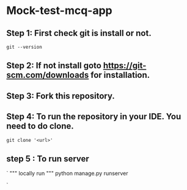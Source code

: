 # Mock-test-mcq-app

## Step 1: First check git is install or not.
` git --version `
## Step 2: If not install goto https://git-scm.com/downloads for installation.
## Step 3: Fork this repository.
## Step 4: To run the repository in your IDE. You need to do clone.
` git clone '<url>' `
## step 5 : To run server 
`
""" 
locally run
"""
python manage.py runserver

` 
